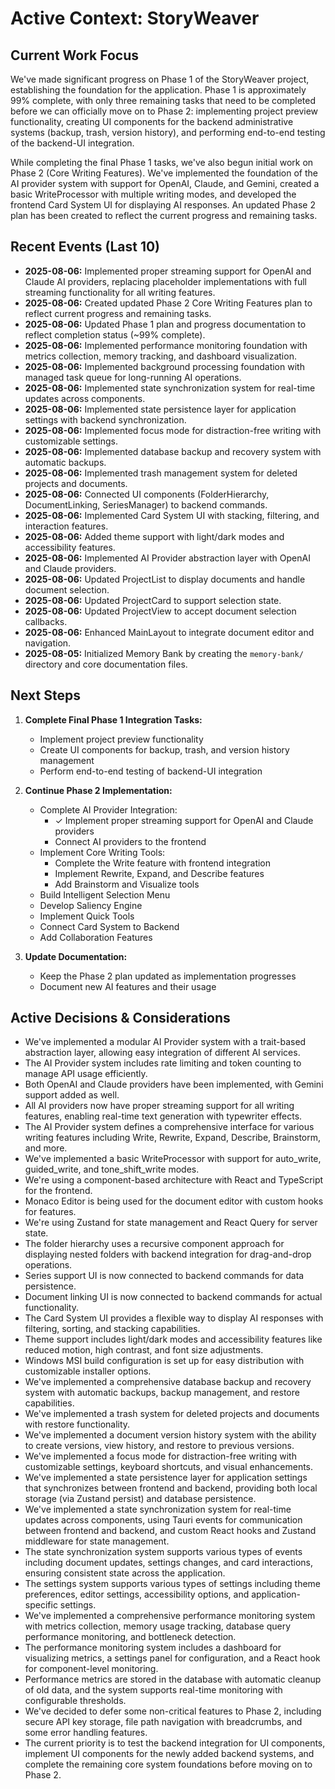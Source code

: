 # Active Context: StoryWeaver

## Current Work Focus
We've made significant progress on Phase 1 of the StoryWeaver project, establishing the foundation for the application. Phase 1 is approximately 99% complete, with only three remaining tasks that need to be completed before we can officially move on to Phase 2: implementing project preview functionality, creating UI components for the backend administrative systems (backup, trash, version history), and performing end-to-end testing of the backend-UI integration.

While completing the final Phase 1 tasks, we've also begun initial work on Phase 2 (Core Writing Features). We've implemented the foundation of the AI provider system with support for OpenAI, Claude, and Gemini, created a basic WriteProcessor with multiple writing modes, and developed the frontend Card System UI for displaying AI responses. An updated Phase 2 plan has been created to reflect the current progress and remaining tasks.

## Recent Events (Last 10)
- **2025-08-06:** Implemented proper streaming support for OpenAI and Claude AI providers, replacing placeholder implementations with full streaming functionality for all writing features.
- **2025-08-06:** Created updated Phase 2 Core Writing Features plan to reflect current progress and remaining tasks.
- **2025-08-06:** Updated Phase 1 plan and progress documentation to reflect completion status (~99% complete).
- **2025-08-06:** Implemented performance monitoring foundation with metrics collection, memory tracking, and dashboard visualization.
- **2025-08-06:** Implemented background processing foundation with managed task queue for long-running AI operations.
- **2025-08-06:** Implemented state synchronization system for real-time updates across components.
- **2025-08-06:** Implemented state persistence layer for application settings with backend synchronization.
- **2025-08-06:** Implemented focus mode for distraction-free writing with customizable settings.
- **2025-08-06:** Implemented database backup and recovery system with automatic backups.
- **2025-08-06:** Implemented trash management system for deleted projects and documents.
- **2025-08-06:** Connected UI components (FolderHierarchy, DocumentLinking, SeriesManager) to backend commands.
- **2025-08-06:** Implemented Card System UI with stacking, filtering, and interaction features.
- **2025-08-06:** Added theme support with light/dark modes and accessibility features.
- **2025-08-06:** Implemented AI Provider abstraction layer with OpenAI and Claude providers.
- **2025-08-06:** Updated ProjectList to display documents and handle document selection.
- **2025-08-06:** Updated ProjectCard to support selection state.
- **2025-08-06:** Updated ProjectView to accept document selection callbacks.
- **2025-08-06:** Enhanced MainLayout to integrate document editor and navigation.
- **2025-08-05:** Initialized Memory Bank by creating the `memory-bank/` directory and core documentation files.

## Next Steps
1. **Complete Final Phase 1 Integration Tasks:**
   - Implement project preview functionality
   - Create UI components for backup, trash, and version history management
   - Perform end-to-end testing of backend-UI integration

2. **Continue Phase 2 Implementation:**
   - Complete AI Provider Integration:
     - ✓ Implement proper streaming support for OpenAI and Claude providers
     - Connect AI providers to the frontend
   - Implement Core Writing Tools:
     - Complete the Write feature with frontend integration
     - Implement Rewrite, Expand, and Describe features
     - Add Brainstorm and Visualize tools
   - Build Intelligent Selection Menu
   - Develop Saliency Engine
   - Implement Quick Tools
   - Connect Card System to Backend
   - Add Collaboration Features

3. **Update Documentation:**
   - Keep the Phase 2 plan updated as implementation progresses
   - Document new AI features and their usage

## Active Decisions & Considerations
- We've implemented a modular AI Provider system with a trait-based abstraction layer, allowing easy integration of different AI services.
- The AI Provider system includes rate limiting and token counting to manage API usage efficiently.
- Both OpenAI and Claude providers have been implemented, with Gemini support added as well.
- All AI providers now have proper streaming support for all writing features, enabling real-time text generation with typewriter effects.
- The AI Provider system defines a comprehensive interface for various writing features including Write, Rewrite, Expand, Describe, Brainstorm, and more.
- We've implemented a basic WriteProcessor with support for auto_write, guided_write, and tone_shift_write modes.
- We're using a component-based architecture with React and TypeScript for the frontend.
- Monaco Editor is being used for the document editor with custom hooks for features.
- We're using Zustand for state management and React Query for server state.
- The folder hierarchy uses a recursive component approach for displaying nested folders with backend integration for drag-and-drop operations.
- Series support UI is now connected to backend commands for data persistence.
- Document linking UI is now connected to backend commands for actual functionality.
- The Card System UI provides a flexible way to display AI responses with filtering, sorting, and stacking capabilities.
- Theme support includes light/dark modes and accessibility features like reduced motion, high contrast, and font size adjustments.
- Windows MSI build configuration is set up for easy distribution with customizable installer options.
- We've implemented a comprehensive database backup and recovery system with automatic backups, backup management, and restore capabilities.
- We've implemented a trash system for deleted projects and documents with restore functionality.
- We've implemented a document version history system with the ability to create versions, view history, and restore to previous versions.
- We've implemented a focus mode for distraction-free writing with customizable settings, keyboard shortcuts, and visual enhancements.
- We've implemented a state persistence layer for application settings that synchronizes between frontend and backend, providing both local storage (via Zustand persist) and database persistence.
- We've implemented a state synchronization system for real-time updates across components, using Tauri events for communication between frontend and backend, and custom React hooks and Zustand middleware for state management.
- The state synchronization system supports various types of events including document updates, settings changes, and card interactions, ensuring consistent state across the application.
- The settings system supports various types of settings including theme preferences, editor settings, accessibility options, and application-specific settings.
- We've implemented a comprehensive performance monitoring system with metrics collection, memory usage tracking, database query performance monitoring, and bottleneck detection.
- The performance monitoring system includes a dashboard for visualizing metrics, a settings panel for configuration, and a React hook for component-level monitoring.
- Performance metrics are stored in the database with automatic cleanup of old data, and the system supports real-time monitoring with configurable thresholds.
- We've decided to defer some non-critical features to Phase 2, including secure API key storage, file path navigation with breadcrumbs, and some error handling features.
- The current priority is to test the backend integration for UI components, implement UI components for the newly added backend systems, and complete the remaining core system foundations before moving on to Phase 2.
